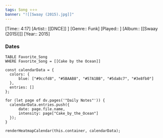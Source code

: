 ```yaml
---
tags: Song ⭐⭐⭐ 
banner: "![[Swaay (2015).jpg]]"
---
```

[Time:: 4:17]
[Artist:: [[DNCE]] ]
[Genre:: Funk]
[Played:: ]
[Album:: [[Swaay (2015)]]]
[Year:: 2015]
### Dates
````dataview
TABLE Favorite_Song
WHERE Favorite_Song = [[Cake by the Ocean]]
````
  ```dataviewjs
const calendarData = { 
	colors: { 
		blue: ["#9ccfd8", "#5BAAB8", "#57A1BB", "#5da8c7", "#3e8fb0"] 
	}, 
	entries: [] 
}; 

for (let page of dv.pages('"Daily Notes"')) { 
	calendarData.entries.push({ 
		date: page.file.name, 
		intensity: page["Cake_by_the_Ocean"]
	}); 
} 

renderHeatmapCalendar(this.container, calendarData);
```
